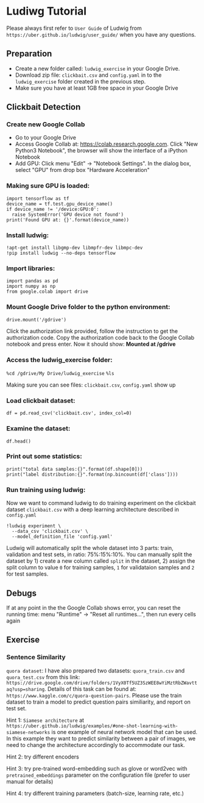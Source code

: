 # Ludiwg Tutorial
Please always first refer to ```User Guide``` of Ludwig from ```https://uber.github.io/ludwig/user_guide/``` when you have any questions.

## Preparation
  
- Create a new folder called: ```ludwig_exercise``` in your Google Drive.  
- Download zip file: ```clickbait.csv``` and ```config.yaml``` in to the ```ludwig_exercise``` folder created in the previous step.  
- Make sure you have at least 1GB free space in your Google Drive

## Clickbait Detection

### Create new Google Collab
- Go to your Google Drive
- Access Google Collab at: https://colab.research.google.com. Click "New Python3 Notebook", the browser will show the interface of a iPython Notebook
- Add GPU: Click menu "Edit" -> "Notebook Settings". In the dialog box, select "GPU" from drop box "Hardware Acceleration"

### Making sure GPU is loaded:

```
import tensorflow as tf
device_name = tf.test.gpu_device_name()
if device_name != '/device:GPU:0':
  raise SystemError('GPU device not found')
print('Found GPU at: {}'.format(device_name))
```

### Install ludwig: 

```!apt-get install libgmp-dev libmpfr-dev libmpc-dev```  
```!pip install ludwig --no-deps tensorflow```

### Import libraries:

```import pandas as pd```  
```import numpy as np```  
```from google.colab import drive```  
	
### Mount Google Drive folder to the python environment:
```drive.mount('/gdrive')```  

Click the authorization link provided, follow the instruction to get the authorization code. Copy the authorization code back to the Google Collab notebook and press enter. Now it should show: **Mounted at /gdrive**

	
### Access the ludwig_exercise folder:
```%cd /gdrive/My Drive/ludwig_exercise```
```%ls```  

Making sure you can see files: ```clickbait.csv```,  ```config.yaml``` show up

### Load clickbait dataset:
```df = pd.read_csv('clickbait.csv', index_col=0)```  

### Examine the dataset:
```df.head()```

### Print out some statistics:
```print("total data samples:{}".format(df.shape[0]))```  
```print("label distribution:{}".format(np.bincount(df['class'])))```
	
### Run training using ludwig:
Now we want to command ludwig to do training experiment on the clickbait dataset ```clickbait.csv``` with a deep learning architecture described in ```config.yaml```  

```
!ludwig experiment \
  --data_csv 'clickbait.csv' \
  --model_definition_file 'config.yaml'
```

Ludwig will automatically split the whole dataset into 3 parts: train, validation and test sets, in ratio: 75%:15%:10%. You can manually split the dataset by 1) create a new column called ```split``` in the dataset, 2) assign the split column to value ```0``` for training samples, ```1``` for validataion samples and ```2``` for test samples.


## Debugs

If at any point in the the Google Collab shows error, you can reset the running time: menu "Runtime" -> "Reset all runtimes…", then run every cells again

## Exercise

### Sentence Similarity
```quora dataset```: I have also prepared two datasets: ```quora_train.csv``` and ```quora_test.csv``` from this link: ```https://drive.google.com/drive/folders/1VyX0Tf5UZ3SzWEE8wYiMztRbZWavttaq?usp=sharing```. Details of this task can be found at: ```https://www.kaggle.com/c/quora-question-pairs```. Please use the train dataset to train a model to predict question pairs similiarity, and report on test set.

Hint 1: ```Siamese architecture``` at ```https://uber.github.io/ludwig/examples/#one-shot-learning-with-siamese-networks``` is one example of neural network model that can be used. In this example they want to predict similarity between a pair of images, we need to change the architecture accordingly to accommodate our task.

Hint 2: try different encoders

Hint 3: try pre-trained word-embedding such as glove or word2vec with ```pretrained_embeddings``` parameter on the configuration file (prefer to user manual for details)

Hint 4: try different training parameters (batch-size, learning rate, etc.)

